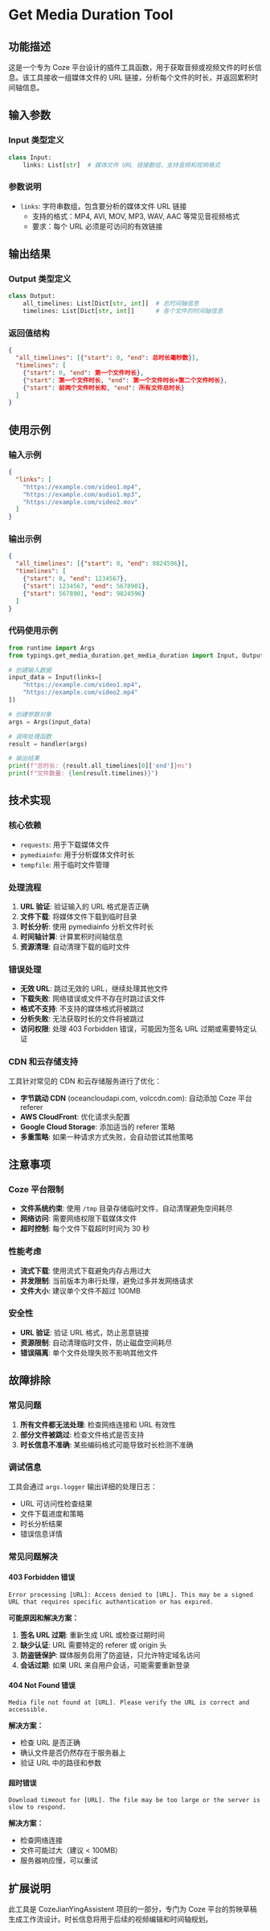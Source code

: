 # Get Media Duration Tool

## 功能描述
这是一个专为 Coze 平台设计的插件工具函数，用于获取音频或视频文件的时长信息。该工具接收一组媒体文件的 URL 链接，分析每个文件的时长，并返回累积时间轴信息。

## 输入参数

### Input 类型定义
```python
class Input:
    links: List[str]  # 媒体文件 URL 链接数组，支持音频和视频格式
```

### 参数说明
- `links`: 字符串数组，包含要分析的媒体文件 URL 链接
  - 支持的格式：MP4, AVI, MOV, MP3, WAV, AAC 等常见音视频格式
  - 要求：每个 URL 必须是可访问的有效链接

## 输出结果

### Output 类型定义
```python
class Output:
    all_timelines: List[Dict[str, int]]  # 总时间轴信息
    timelines: List[Dict[str, int]]      # 各个文件的时间轴信息
```

### 返回值结构
```json
{
  "all_timelines": [{"start": 0, "end": 总时长毫秒数}],
  "timelines": [
    {"start": 0, "end": 第一个文件时长},
    {"start": 第一个文件时长, "end": 第一个文件时长+第二个文件时长},
    {"start": 前两个文件时长和, "end": 所有文件总时长}
  ]
}
```

## 使用示例

### 输入示例
```json
{
  "links": [
    "https://example.com/video1.mp4",
    "https://example.com/audio1.mp3",
    "https://example.com/video2.mov"
  ]
}
```

### 输出示例
```json
{
  "all_timelines": [{"start": 0, "end": 9824596}],
  "timelines": [
    {"start": 0, "end": 1234567},
    {"start": 1234567, "end": 5678901},
    {"start": 5678901, "end": 9824596}
  ]
}
```

### 代码使用示例
```python
from runtime import Args
from typings.get_media_duration.get_media_duration import Input, Output

# 创建输入数据
input_data = Input(links=[
    "https://example.com/video1.mp4",
    "https://example.com/video2.mp4"
])

# 创建参数对象
args = Args(input_data)

# 调用处理函数
result = handler(args)

# 输出结果
print(f"总时长: {result.all_timelines[0]['end']}ms")
print(f"文件数量: {len(result.timelines)}")
```

## 技术实现

### 核心依赖
- `requests`: 用于下载媒体文件
- `pymediainfo`: 用于分析媒体文件时长
- `tempfile`: 用于临时文件管理

### 处理流程
1. **URL 验证**: 验证输入的 URL 格式是否正确
2. **文件下载**: 将媒体文件下载到临时目录
3. **时长分析**: 使用 pymediainfo 分析文件时长
4. **时间轴计算**: 计算累积时间轴信息
5. **资源清理**: 自动清理下载的临时文件

### 错误处理
- **无效 URL**: 跳过无效的 URL，继续处理其他文件
- **下载失败**: 网络错误或文件不存在时跳过该文件
- **格式不支持**: 不支持的媒体格式将被跳过
- **分析失败**: 无法获取时长的文件将被跳过
- **访问权限**: 处理 403 Forbidden 错误，可能因为签名 URL 过期或需要特定认证

### CDN 和云存储支持
工具针对常见的 CDN 和云存储服务进行了优化：
- **字节跳动 CDN** (oceancloudapi.com, volccdn.com): 自动添加 Coze 平台 referer
- **AWS CloudFront**: 优化请求头配置
- **Google Cloud Storage**: 添加适当的 referer 策略
- **多重策略**: 如果一种请求方式失败，会自动尝试其他策略

## 注意事项

### Coze 平台限制
- **文件系统约束**: 使用 `/tmp` 目录存储临时文件，自动清理避免空间耗尽
- **网络访问**: 需要网络权限下载媒体文件
- **超时控制**: 每个文件下载超时时间为 30 秒

### 性能考虑
- **流式下载**: 使用流式下载避免内存占用过大
- **并发限制**: 当前版本为串行处理，避免过多并发网络请求
- **文件大小**: 建议单个文件不超过 100MB

### 安全性
- **URL 验证**: 验证 URL 格式，防止恶意链接
- **资源限制**: 自动清理临时文件，防止磁盘空间耗尽
- **错误隔离**: 单个文件处理失败不影响其他文件

## 故障排除

### 常见问题
1. **所有文件都无法处理**: 检查网络连接和 URL 有效性
2. **部分文件被跳过**: 检查文件格式是否支持
3. **时长信息不准确**: 某些编码格式可能导致时长检测不准确

### 调试信息
工具会通过 `args.logger` 输出详细的处理日志：
- URL 可访问性检查结果
- 文件下载进度和策略
- 时长分析结果
- 错误信息详情

### 常见问题解决

#### 403 Forbidden 错误
```
Error processing [URL]: Access denied to [URL]. This may be a signed URL that requires specific authentication or has expired.
```

**可能原因和解决方案：**
1. **签名 URL 过期**: 重新生成 URL 或检查过期时间
2. **缺少认证**: URL 需要特定的 referer 或 origin 头
3. **防盗链保护**: 媒体服务启用了防盗链，只允许特定域名访问
4. **会话过期**: 如果 URL 来自用户会话，可能需要重新登录

#### 404 Not Found 错误
```
Media file not found at [URL]. Please verify the URL is correct and accessible.
```

**解决方案：**
- 检查 URL 是否正确
- 确认文件是否仍然存在于服务器上
- 验证 URL 中的路径和参数

#### 超时错误
```
Download timeout for [URL]. The file may be too large or the server is slow to respond.
```

**解决方案：**
- 检查网络连接
- 文件可能过大（建议 < 100MB）
- 服务器响应慢，可以重试

## 扩展说明
此工具是 CozeJianYingAssistent 项目的一部分，专门为 Coze 平台的剪映草稿生成工作流设计。时长信息将用于后续的视频编辑和时间轴规划。